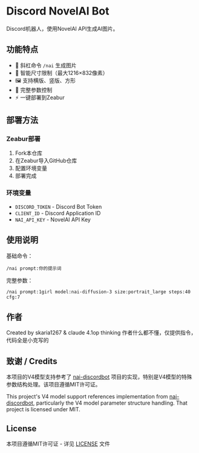 # Discord NovelAI Bot

Discord机器人，使用NovelAI API生成AI图片。

## 功能特点

- 🎨 斜杠命令 `/nai` 生成图片
- 📐 智能尺寸限制（最大1216×832像素）
- 🖼️ 支持横版、竖版、方形
- 🔧 完整参数控制
- ⚡ 一键部署到Zeabur

## 部署方法

### Zeabur部署

1. Fork本仓库
2. 在Zeabur导入GitHub仓库
3. 配置环境变量
4. 部署完成

### 环境变量

- `DISCORD_TOKEN` - Discord Bot Token
- `CLIENT_ID` - Discord Application ID
- `NAI_API_KEY` - NovelAI API Key

## 使用说明

基础命令：
```
/nai prompt:你的提示词
```

完整参数：
```
/nai prompt:1girl model:nai-diffusion-3 size:portrait_large steps:40 cfg:7
```

## 作者

Created by skaria1267 & claude 4.1op thinking
作者什么都不懂，仅提供指令，代码全是小克写的

## 致谢 / Credits

本项目的V4模型支持参考了 [nai-discordbot](https://github.com/saltysalrua/nai-discordbot) 项目的实现，特别是V4模型的特殊参数结构处理。该项目遵循MIT许可证。

This project's V4 model support references implementation from [nai-discordbot](https://github.com/saltysalrua/nai-discordbot), particularly the V4 model parameter structure handling. That project is licensed under MIT.

## License

本项目遵循MIT许可证 - 详见 [LICENSE](LICENSE) 文件
